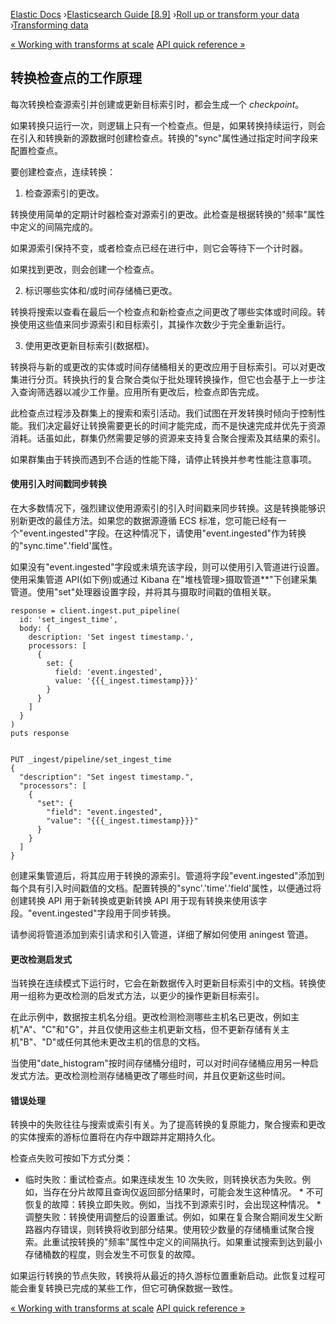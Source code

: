 

[Elastic Docs](/guide/) ›[Elasticsearch Guide [8.9]](index.md) ›[Roll up or
transform your data](data-rollup-transform.md) ›[Transforming
data](transforms.md)

[« Working with transforms at scale](transform-scale.md) [API quick
reference »](transform-api-quickref.md)

## 转换检查点的工作原理

每次转换检查源索引并创建或更新目标索引时，都会生成一个 _checkpoint_。

如果转换只运行一次，则逻辑上只有一个检查点。但是，如果转换持续运行，则会在引入和转换新的源数据时创建检查点。转换的"sync"属性通过指定时间字段来配置检查点。

要创建检查点，连续转换：

1. 检查源索引的更改。

转换使用简单的定期计时器检查对源索引的更改。此检查是根据转换的"频率"属性中定义的间隔完成的。

如果源索引保持不变，或者检查点已经在进行中，则它会等待下一个计时器。

如果找到更改，则会创建一个检查点。

2. 标识哪些实体和/或时间存储桶已更改。

转换将搜索以查看在最后一个检查点和新检查点之间更改了哪些实体或时间段。转换使用这些值来同步源索引和目标索引，其操作次数少于完全重新运行。

3. 使用更改更新目标索引(数据框)。

转换将与新的或更改的实体或时间存储桶相关的更改应用于目标索引。可以对更改集进行分页。转换执行的复合聚合类似于批处理转换操作，但它也会基于上一步注入查询筛选器以减少工作量。应用所有更改后，检查点即告完成。

此检查点过程涉及群集上的搜索和索引活动。我们试图在开发转换时倾向于控制性能。我们决定最好让转换需要更长的时间才能完成，而不是快速完成并优先于资源消耗。话虽如此，群集仍然需要足够的资源来支持复合聚合搜索及其结果的索引。

如果群集由于转换而遇到不合适的性能下降，请停止转换并参考性能注意事项。

#### 使用引入时间戳同步转换

在大多数情况下，强烈建议使用源索引的引入时间戳来同步转换。这是转换能够识别新更改的最佳方法。如果您的数据源遵循 ECS 标准，您可能已经有一个"event.ingested"字段。在这种情况下，请使用"event.ingested"作为转换的"sync.time".'field'属性。

如果没有"event.ingested"字段或未填充该字段，则可以使用引入管道进行设置。使用采集管道 API(如下例)或通过 Kibana 在"堆栈管理>摄取管道**"下创建采集管道。使用"set"处理器设置字段，并将其与摄取时间戳的值相关联。

    
    
    response = client.ingest.put_pipeline(
      id: 'set_ingest_time',
      body: {
        description: 'Set ingest timestamp.',
        processors: [
          {
            set: {
              field: 'event.ingested',
              value: '{{{_ingest.timestamp}}}'
            }
          }
        ]
      }
    )
    puts response
    
    
    PUT _ingest/pipeline/set_ingest_time
    {
      "description": "Set ingest timestamp.",
      "processors": [
        {
          "set": {
            "field": "event.ingested",
            "value": "{{{_ingest.timestamp}}}"
          }
        }
      ]
    }

创建采集管道后，将其应用于转换的源索引。管道将字段"event.ingested"添加到每个具有引入时间戳值的文档。配置转换的"sync'.'time'.'field'属性，以便通过将创建转换 API 用于新转换或更新转换 API 用于现有转换来使用该字段。"event.ingested"字段用于同步转换。

请参阅将管道添加到索引请求和引入管道，详细了解如何使用 aningest 管道。

#### 更改检测启发式

当转换在连续模式下运行时，它会在新数据传入时更新目标索引中的文档。转换使用一组称为更改检测的启发式方法，以更少的操作更新目标索引。

在此示例中，数据按主机名分组。更改检测检测哪些主机名已更改，例如主机"A"、"C"和"G"，并且仅使用这些主机更新文档，但不更新存储有关主机"B"、"D"或任何其他未更改主机的信息的文档。

当使用"date_histogram"按时间存储桶分组时，可以对时间存储桶应用另一种启发式方法。更改检测检测存储桶更改了哪些时间，并且仅更新这些时间。

#### 错误处理

转换中的失败往往与搜索或索引有关。为了提高转换的复原能力，聚合搜索和更改的实体搜索的游标位置将在内存中跟踪并定期持久化。

检查点失败可按如下方式分类：

* 临时失败：重试检查点。如果连续发生 10 次失败，则转换状态为失败。例如，当存在分片故障且查询仅返回部分结果时，可能会发生这种情况。  * 不可恢复的故障：转换立即失败。例如，当找不到源索引时，会出现这种情况。  * 调整失败：转换使用调整后的设置重试。例如，如果在复合聚合期间发生父断路器内存错误，则转换将收到部分结果。使用较少数量的存储桶重试聚合搜索。此重试按转换的"频率"属性中定义的间隔执行。如果重试搜索到达到最小存储桶数的程度，则会发生不可恢复的故障。

如果运行转换的节点失败，转换将从最近的持久游标位置重新启动。此恢复过程可能会重复转换已完成的某些工作，但它可确保数据一致性。

[« Working with transforms at scale](transform-scale.md) [API quick
reference »](transform-api-quickref.md)
